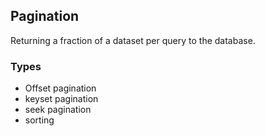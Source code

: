 ## Pagination
Returning a fraction of a dataset per query to the database.
### Types
- Offset pagination
- keyset pagination
- seek pagination
- sorting

